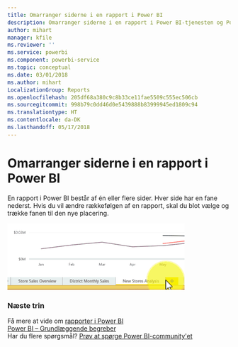 ```yaml
---
title: Omarranger siderne i en rapport i Power BI
description: Omarranger siderne i en rapport i Power BI-tjenesten og Power BI Desktop
author: mihart
manager: kfile
ms.reviewer: ''
ms.service: powerbi
ms.component: powerbi-service
ms.topic: conceptual
ms.date: 03/01/2018
ms.author: mihart
LocalizationGroup: Reports
ms.openlocfilehash: 205df68a380c9c8b33ce11fae5509c555ec506cb
ms.sourcegitcommit: 998b79c0dd46d0e5439888b83999945ed1809c94
ms.translationtype: HT
ms.contentlocale: da-DK
ms.lasthandoff: 05/17/2018
---
```

# <a name="reorder-pages-in-a-report-in-power-bi"></a>Omarranger siderne i en rapport i Power BI
En rapport i Power BI består af én eller flere sider.  Hver side har en fane nederst.  Hvis du vil ændre rækkefølgen af en rapport, skal du blot vælge og trække fanen til den nye placering.

![video](media/service-report-reorder-pages/reorder.gif)

### <a name="next-steps"></a>Næste trin
Få mere at vide om [rapporter i Power BI](service-reports.md)  
[Power BI – Grundlæggende begreber](service-basic-concepts.md)  
Har du flere spørgsmål? [Prøv at spørge Power BI-community'et](http://community.powerbi.com/)

